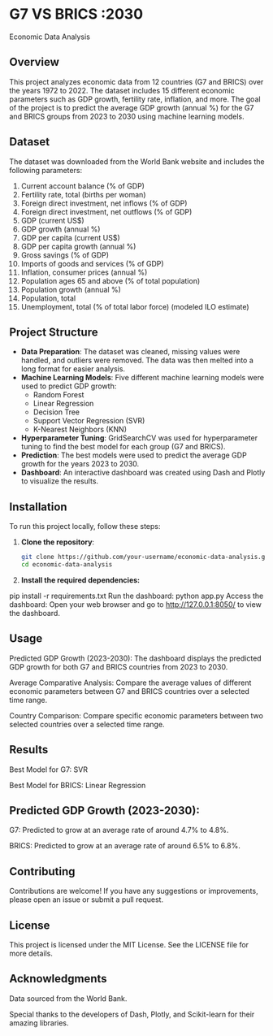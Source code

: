 # G7 VS BRICS :2030 
Economic Data Analysis 

## Overview

This project analyzes economic data from 12 countries (G7 and BRICS) over the years 1972 to 2022. The dataset includes 15 different economic parameters such as GDP growth, fertility rate, inflation, and more. The goal of the project is to predict the average GDP growth (annual %) for the G7 and BRICS groups from 2023 to 2030 using machine learning models.

## Dataset

The dataset was downloaded from the World Bank website and includes the following parameters:

1. Current account balance (% of GDP)
2. Fertility rate, total (births per woman)
3. Foreign direct investment, net inflows (% of GDP)
4. Foreign direct investment, net outflows (% of GDP)
5. GDP (current US$)
6. GDP growth (annual %)
7. GDP per capita (current US$)
8. GDP per capita growth (annual %)
9. Gross savings (% of GDP)
10. Imports of goods and services (% of GDP)
11. Inflation, consumer prices (annual %)
12. Population ages 65 and above (% of total population)
13. Population growth (annual %)
14. Population, total
15. Unemployment, total (% of total labor force) (modeled ILO estimate)

## Project Structure

- **Data Preparation**: The dataset was cleaned, missing values were handled, and outliers were removed. The data was then melted into a long format for easier analysis.
- **Machine Learning Models**: Five different machine learning models were used to predict GDP growth:
  - Random Forest
  - Linear Regression
  - Decision Tree
  - Support Vector Regression (SVR)
  - K-Nearest Neighbors (KNN)
- **Hyperparameter Tuning**: GridSearchCV was used for hyperparameter tuning to find the best model for each group (G7 and BRICS).
- **Prediction**: The best models were used to predict the average GDP growth for the years 2023 to 2030.
- **Dashboard**: An interactive dashboard was created using Dash and Plotly to visualize the results.

## Installation

To run this project locally, follow these steps:

1. **Clone the repository**:
   ```bash
   git clone https://github.com/your-username/economic-data-analysis.git
   cd economic-data-analysis
2. **Install the required dependencies:**

pip install -r requirements.txt
Run the dashboard: python app.py
Access the dashboard: Open your web browser and go to http://127.0.0.1:8050/ to view the dashboard.

## Usage
Predicted GDP Growth (2023-2030): The dashboard displays the predicted GDP growth for both G7 and BRICS countries from 2023 to 2030.

Average Comparative Analysis: Compare the average values of different economic parameters between G7 and BRICS countries over a selected time range.

Country Comparison: Compare specific economic parameters between two selected countries over a selected time range.

## Results

Best Model for G7: SVR

Best Model for BRICS: Linear Regression

## Predicted GDP Growth (2023-2030):

G7: Predicted to grow at an average rate of around 4.7% to 4.8%.

BRICS: Predicted to grow at an average rate of around 6.5% to 6.8%.

## Contributing

Contributions are welcome! If you have any suggestions or improvements, please open an issue or submit a pull request.

## License

This project is licensed under the MIT License. See the LICENSE file for more details.

## Acknowledgments

Data sourced from the World Bank.

Special thanks to the developers of Dash, Plotly, and Scikit-learn for their amazing libraries.


